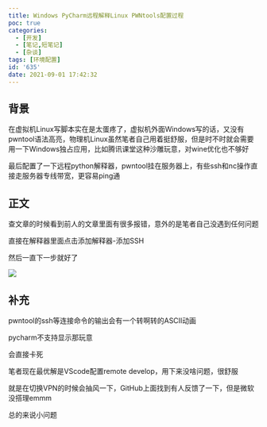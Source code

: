 ```yaml
---
title: Windows PyCharm远程解释Linux PWNtools配置过程
poc: true
categories:
  - [开发]
  - [笔记,短笔记]
  - [杂谈]
tags: [环境配置]
id: '635'
date: 2021-09-01 17:42:32
---
```


## 背景

在虚拟机Linux写脚本实在是太蛋疼了，虚拟机外面Windows写的话，又没有pwntool语法高亮，物理机Linux虽然笔者自己用着挺舒服，但是时不时就会需要用一下Windows独占应用，比如腾讯课堂这种沙雕玩意，对wine优化也不够好

最后配置了一下远程python解释器，pwntool挂在服务器上，有些ssh和nc操作直接走服务器专线带宽，更容易ping通

## 正文

查文章的时候看到前人的文章里面有很多报错，意外的是笔者自己没遇到任何问题

直接在解释器里面点击添加解释器-添加SSH

然后一直下一步就好了

![](https://raw.githubusercontent.com/Valkierja/ALLPIC/main/img/202303181053542.png)

## 补充

pwntool的ssh等连接命令的输出会有一个转啊转的ASCII动画

pycharm不支持显示那玩意

会直接卡死

笔者现在最优解是VScode配置remote develop，用下来没啥问题，很舒服

就是在切换VPN的时候会抽风一下，GitHub上面找到有人反馈了一下，但是微软没搭理emmm

总的来说小问题